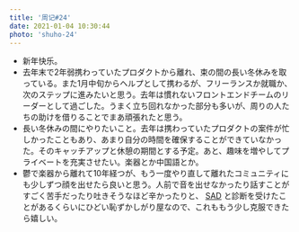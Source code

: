 ```yaml
---
title: '周记#24'
date: 2021-01-04 10:30:44
photo: 'shuho-24'
---
```

- 新年快乐。
- 去年末で2年弱携わっていたプロダクトから離れ、束の間の長い冬休みを取っている。また1月中旬からヘルプとして携わるが、フリーランスか就職か、次のステップに進みたいと思う。去年は慣れないフロントエンドチームのリーダーとして過ごした。うまく立ち回れなかった部分も多いが、周りの人たちの助けを借りることでまあ頑張れたと思う。
- 長い冬休みの間にやりたいこと。去年は携わっていたプロダクトの案件が忙しかったこともあり、あまり自分の時間を確保することができていなかった。そのキャッチアップと休憩の期間とする予定。あと、趣味を増やしてプライベートを充実させたい。楽器とか中国語とか。
- 鬱で楽器から離れて10年経つが、もう一度やり直して離れたコミュニティにも少しずつ顔を出せたら良いと思う。人前で音を出せなかったり話すことがすごく苦手だったり吐きそうなほど辛かったりと、 [SAD](https://ja.wikipedia.org/wiki/%E7%A4%BE%E4%BA%A4%E4%B8%8D%E5%AE%89%E9%9A%9C%E5%AE%B3) と診断を受けたことがあるくらいにひどい恥ずかしがり屋なので、これももう少し克服できたら嬉しい。
